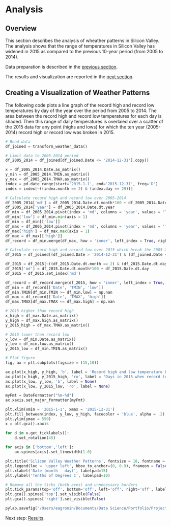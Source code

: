 # Analysis

## Overview

This section describes the analysis of wheather patterns in Silicon Valley.  The analysis shows that the range of temperatures in Silicon Valley has widened in 2015 as compared to the previous 10-year period (from 2005 to 2014).

Data preparation is described in the [previous section](https://eagronin.github.io/sv-weather-prepare).

The results and visualization are reported in the [next section](https://eagronin.github.io/sv-weather-report/).

## Creating a Visualization of Weather Patterns

The following code plots a line graph of the record high and record low temperatures by day of the year over the period from 2005 to 2014. The area between the record high and record low temperatures for each day is shaded.  Then this range of daily temperatures is overlaied over a scatter of the 2015 data for any point (highs and lows) for which the ten year (2005-2014) record high or record low was broken in 2015.

```python
# Read data
df_joined = transform_weather_data()

# Limit data to 2005-2014 period
df_2005_2014 = df_joined[df_joined.Date <= '2014-12-31'].copy()

x = df_2005_2014.Date.as_matrix()
y_min = df_2005_2014.TMIN.as_matrix()
y_max = df_2005_2014.TMAX.as_matrix()
index = pd.date_range(start='2015-1-1', end='2015-12-31', freq='D')
index = index[~((index.month == 2) & (index.day == 29))]

# Calculate record high and record low over 2005-2014
df_2005_2014['md'] = df_2005_2014.Date.dt.month*100 + df_2005_2014.Date.dt.day
df_2005_2014['year'] = df_2005_2014.Date.dt.year
df_min = df_2005_2014.pivot(index = 'md', columns = 'year', values = 'TMIN')
df_min['low'] = df_min.min(axis = 1)
df_min = df_min[['low']]
df_max = df_2005_2014.pivot(index = 'md', columns = 'year', values = 'TMAX')
df_max['high'] = df_max.max(axis = 1)
df_max = df_max[['high']]
df_record = df_min.merge(df_max, how = 'inner', left_index = True, right_index = True)

# Calculate record high and record low over 2015 which break the 2005-2014 records
df_2015 = df_joined[(df_joined.Date > '2014-12-31') & (df_joined.Date <= '2015-12-31')].copy()

df_2015 = df_2015[~((df_2015.Date.dt.month == 2) & (df_2015.Date.dt.day == 29))]       # remove 2/29
df_2015['md'] = df_2015.Date.dt.month*100 + df_2015.Date.dt.day
df_2015 = df_2015.set_index('md')

df_record = df_record.merge(df_2015, how = 'inner', left_index = True, right_index = True)
df_min = df_record[['Date', 'TMIN', 'low']]
df_min.TMIN[df_min.TMIN >= df_min.low] = np.nan
df_max = df_record[['Date', 'TMAX', 'high']]
df_max.TMAX[df_max.TMAX <= df_max.high] = np.nan

# 2015 higher than record high
x_high = df_max.Date.as_matrix()
y_high = df_max.high.as_matrix()
y_2015_high = df_max.TMAX.as_matrix()

# 2015 lower than record low
x_low = df_min.Date.as_matrix()
y_low = df_min.low.as_matrix()
y_2015_low = df_min.TMIN.as_matrix()

# Plot figure
fig, ax = plt.subplots(figsize = (15,10))

ax.plot(x_high, y_high, 'b', label = 'Record high and low temperature by day over 2005-2014')
ax.plot(x_high, y_2015_high, 'ro', label = 'Days in 2015 when record temperature was broken')
ax.plot(x_low, y_low, 'b', label = None)
ax.plot(x_low, y_2015_low, 'ro', label = None)

myFmt = DateFormatter("%m-%d")
ax.xaxis.set_major_formatter(myFmt)

plt.xlim(xmin = '2015-1-1', xmax = '2015-12-31')
plt.fill_between(index, y_low, y_high, facecolor = 'blue', alpha = .2)
plt.ylim(ymax = 550)
x = plt.gca().xaxis

for d in x.get_ticklabels():
    d.set_rotation(45)
    
for axis in ['bottom','left']:
    ax.spines[axis].set_linewidth(1.0)

plt.title('Silicon Valley Weather Patterns', fontsize = 18, fontname = 'Comic Sans MS', fontweight = 'bold', alpha=1)
plt.legend(loc = 'upper left', bbox_to_anchor=(0, 0.9), frameon = False)    #prop = {'weight':'bold'}
plt.xlabel('Date (month - day)', labelpad=15)
plt.ylabel('Tenths of Degrees C', labelpad=10)

# Remove all the ticks (both axes) and unnecessary borders
plt.tick_params(top='off', bottom='off', left='off', right='off', labelleft='on', labelbottom='on')
plt.gca().spines['top'].set_visible(False)
plt.gca().spines['right'].set_visible(False)

pylab.savefig('/Users/eagronin/Documents/Data Science/Portfolio/Project Output/sv-weather.png')
```

Next step: [Results](https://eagronin.github.io/sv-weather-report/).
